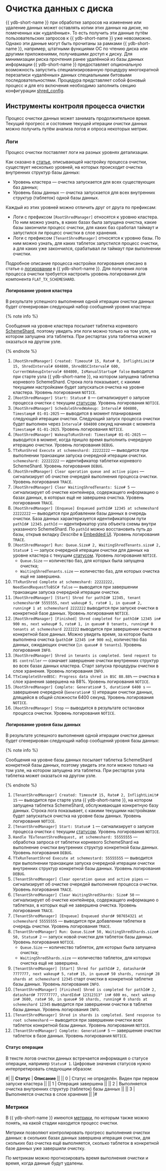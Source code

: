 # Очистка данных с диска

{{ ydb-short-name }} при обработке запросов на изменение или удаление данных может оставлять копии этих данных на диске, но помеченных как «удалённые». То есть получить эти данные путём пользовательских запросов к {{ ydb-short-name }} уже невозможно. Однако эти данные могут быть прочитаны за рамками {{ ydb-short-name }}, например, штатными функциями ОС по чтению диска или другими приложениями, получившими доступ к диску. Для минимизации риска прочтения ранее удалённой из базы данных информации {{ ydb-short-name }} предоставляет опциональную возможность запустить специализированную процедуру многократной перезаписи «удалённых» данных специальными битовыми последовательностями. Процедура представляет собой фоновый процесс и для его включения необходимо заполнить секцию конфигурации [shred_config](../reference/configuration/shred_config.md).

## Инструменты контроля процесса очистки

Процесс очистки данных может занимать продолжительное время. Текущий прогресс и состояние текущей итерации очистки данных можно получить путём анализа логов и опроса некоторых метрик.

### Логи

Процесс очистки поставляет логи на разных уровнях детализации.

Как сказано в [статье](../reference/configuration/shred_config.md), описывающей настройку процесса очистки, существует несколько уровней, на которых происходит очистка внутренних структур базы данных:

* Уровень кластера — очистка запускается для всех существующих баз данных;
* Уровень базы данных — очистка запускается для всех внутренних структур (таблеток) одной базы данных.

Каждый из этих уровней можно отличить друг от друга по префиксам:

* Логи с префиксом `[RootShredManager]` относятся к уровню кластера. По ним можно узнать, в каких базах была запущена очистка, какие базы закончили процесс очистки, для каких баз сработал таймаут и запустился ли процесс очистки в слое хранения.
* Логи с префиксом `[TenantShredManager]` относятся к уровню базы. По ним можно узнать, для каких таблеток запустился процесс очистки, а для каких уже закончился, срабатывал ли таймаут при выполнении очистки.

Подробное описание процесса настройки логирования описано в статье о [логировании](../devops/observability/logging.md) в {{ ydb-short-name }}. Для получения логов процесса очистки требуется настроить уровень логирования для компонента `FLAT_TX_SCHEMESHARD`.

#### Логирование уровня кластера

В результате успешного выполнения одной итерации очистки данных будет сгенерирован следующий набор сообщений уровня кластера:

{% note info %}

Сообщения на уровне кластера посылает таблетка корневого [SchemeShard](../concepts/glossary.md#scheme-shard), поэтому увидеть эти логи можно только на том узле, на котором запущена эта таблетка. При рестартах узла таблетка может оказаться на другом узле.

{% endnote %}

  1. `[RootShredManager] Created: Timeout# 15, Rate# 0, InflightLimit# 15, ShredInterval# 604800,`
  `ShredBSCInterval# 600, CurrentWakeupInterval# 604800, IsManualStartup# false`
  выводится при старте узла {{ ydb-short-name }}, на котором запущена таблетка корневого SchemeShard. Строка лога показывает, с какими текущими настройками будет запускаться очистка на уровне кластера. Уровень логирования `NOTICE`.
  1. `[RootShredManager] Start: Status# 0` — сигнализирует о запуске процесса очистки с текущим [статусом](#статус-операции). Уровень логирования `NOTICE`.
  1. `[RootShredManager] ScheduleShredWakeup: Interval# 604800, Timestamp# 01-01-2025` — выводится в момент планирования следующей итерации очистки. Следующий запуск процесса очистки будет выполнен через `Interval# 604800` секунд начиная с момента `Timestamp# 01-01-2025`. Уровень логирования `NOTICE`.
  1. `[RootShredManager] WakeupToRunShred: Timestamp# 01-01-2025` — выводится в момент, когда пришло время выполнить очередную итерацию очистки. Уровень логирования `DEBUG`.
  1. `TTxRunShred Execute at schemeshard: 22222222` — выводится при выполнении транзакции запуска очередной итерации очистки. `schemeshard: 22222222` — идентификатор таблетки корневого SchemeShard. Уровень логирования `DEBUG`.
  1. `[RootShredManager] Clear operation queue and active pipes` — сигнализирует об очистке очередей выполнения процесса очистки. Уровень логирования `TRACE`.
  1. `[RootShredManager] Clear WaitingShredTenants: Size# 5` — сигнализирует об очистке контейнера, содержащего информацию о базах данных, в которых ещё не завершена очистка. Уровень логирования `TRACE`.
  1. `[RootShredManager] [Enqueue] Enqueued pathId# 12345 at schemeshard 22222222` — выводится при добавлении базы данных в очередь очистки. База данных характеризуется идентификатором пути `pathId# 12345`. `pathId` — идентификатор узла объекта схемы внутри указанного SchemeShard. По `pathId` можно восстановить путь до базы, открыв вкладку *Describe* в [Embedded UI](../reference/embedded-ui/ydb-monitoring.md). Уровень логирования `TRACE`.
  1. `[RootShredManager] Run: Queue.Size# 2, WaitingShredTenants.size# 2, Status# 1` — запуск очередной итерации очистки для данных на уровне кластера с текущим [статусом](#статус-операции). Уровень логирования `NOTICE`.
      * `Queue.Size` — количество баз, для которых была запущена очистка;
      * `WaitingShredTenants.size` — количество баз, для которых очистка ещё не завершена.
  1. `TTxRunShred Complete at schemeshard: 22222222, NeedSendRequestToBSC# false` — выводится при завершении транзакции запуска очередной итерации очистки.
  1. `[RootShredManager] [Start] Shred for pathId# 12345, tenant schemeshard# 5555555,`
  `next wakeup# 5, rate# 1, in queue# 2, running# 1 at schemeshard 2222222`
  выводится при запуске очистки в конкретной базе данных. Уровень логирования `NOTICE`.
  1. `[RootShredManager] [Finished] Shred completed for pathId# 12345 in# 900 ms, next wakeup# 5,`
  `rate# 1, in queue# 0 tenants, running# 0 tenants at schemeshard 2222222`
  выводится при завершении очистки в конкретной базе данных. Можно увидеть время, за которое была выполнена очистка (`pathId# 12345 in# 900 ms`), количество баз данных, ожидающих очистки (`in queue# 0 tenants`). Уровень логирования `INFO`.
  1. `[RootShredManager] Shred in tenants is completed. Send request to BS controller` — означает завершение очистки внутренних структур во всех базах данных кластера. Старт запуска процедуры очистки в слое хранения. Уровень логирования `INFO`.
  1. `TTxCompleteShredBSC: Progress data shred in BSC 88.88%` — очистка в слое хранения завершена на 88%. Уровень логирования `NOTICE`.
  1. `[RootShredManager] Complete: Generation# 5, duration# 6400 s` — завершение очередной (`Generation# 5`) итерации очистки данных, длящейся в общей сложности 6400 секунд. Уровень логирования `NOTICE`.
  1. `[RootShredManager] Stop` — выводится в результате остановки процесса очистки. Уровень логирования `NOTICE`.

#### Логирование уровня базы данных

В результате успешного выполнения одной итерации очистки данных будет сгенерирован следующий набор сообщений уровня базы данных:

{% note info %}

Сообщения на уровне базы данных посылает таблетка SchemeShard конкретной базы данных, поэтому увидеть эти логи можно только на том узле, на котором запущена эта таблетка. При рестартах узла таблетка может оказаться на другом узле.

{% endnote %}

  1. `[TenantShredManager] Created: Timeout# 15, Rate# 2, InflightLimit# 15` — выводится при старте узла {{ ydb-short-name }}, на котором запущена таблетка SchemeShard, обслуживающая конкретную базу данных. Строка лога показывает, с какими текущими настройками будет запускаться очистка на уровне базы данных. Уровень логирования `NOTICE`.
  1. `[TenantShredManager] Start: Status# 1` — сигнализирует о запуске процесса очистки с текущим [статусом](#статус-операции). Уровень логирования `NOTICE`.
  1. `Handle TEvTenantShredRequest, at schemeshard: 55555555` — обработка запроса от таблетки корневого SchemeShard на выполнение очистки внутренних структур конкретной базы данных. Уровень логирования `DEBUG`.
  1. `TTxRunTenantShred Execute at schemestard: 55555555` — выводится при выполнении транзакции запуска очередной итерации очистки внутренних структур конкретной базы данных. Уровень логирования `DEBUG`.
  1. `[TenantShredManager] Clear operation queue and active pipes` — сигнализирует об очистке очередей выполнения процесса очистки. Уровень логирования `TRACE`.
  1. `[TenantShredManager] Clear WaitingShredShards: Size# 50` — сигнализирует об очистке контейнера, содержащего информацию о таблетках, в которых ещё не завершена очистка. Уровень логирования `TRACE`.
  1. `[TenantShredManager] [Enqueue] Enqueued shard# 987654321 at schemeshard 55555555` — выводится при добавлении таблетки в очередь очистки. Уровень логирования `TRACE`.
  1. `[TenantShredManager] Run: Queue.Size# 50, WaitingShredShards.size# 50, Status# 2` — запуск новой очистки для таблеток базы данных. Уровень логирования `NOTICE`.
      * `Queue.Size` — количество таблеток, для которых была запущена очистка;
      * `WaitingShredShards.size` — количество таблеток, для которых очистка ещё не завершена.
  1. `[TenantShredManager] [Start] Shred for pathId# 2, datashard# 7777777, next wakeup# 5,`
  `rate# 15, in queue# 50 shards, running# 28 shards at schemeshard 12345`
  старт очистки в конкретной таблетке базы данных. Уровень логирования `INFO`.
  1. `[TenantShredManager] [Finished] Shred is completed for pathId# 2, datashard# 777777777,`
  `shardIdx# 12312313" in# 600 ms, next wakeup in# 3600, rate# 50, in queue# 50 shards, running# 0 shards at schemeshard 12345`
  выводится при завершении очистки в таблетке базы данных. Уровень логирования `INFO`.
  1. `[TenantShredManager] Shred in shards is completed. Send response to root schemeshard` — выводится при завершении очистки всех таблеток конкретной базы данных. Уровень логирования `NOTICE`.
  1. `[TenantShredManager] Complete: Generation# 5` — завершение очистки таблеток в базе данных. Уровень логирования `NOTICE`.

#### Статус операции

В тексте логов очистки данных встречается информация о статусе операции, например `Status# 1`. Цифровые значения статусов нужно интерпретировать следующим образом:

#|
|| **Статус** | **Описание** ||
|| 0 | Статус не определён. Виден при первом запуске кластера ||
|| 1 | Операция завершена ||
|| 2 | Выполняется очистка внутренних структур (таблеток) базы данных ||
|| 3 | Выполняется очистка в слое хранения ||
|#

### Метрики

В {{ ydb-short-name }} имеются [метрики](../reference/observability/metrics/index.md#shred), по которым также можно понять, на какой стадии находится процесс очистки.

Метрики позволяют контролировать прогресс выполнения очистки данных: в скольких базах данных завершена итерация очистки, для скольких баз очистка ещё выполняется, сколько таблеток в конкретной базе данных уже завершили очистку.

По метрикам можно прогнозировать время выполнения очистки и время, когда данные будут удалены.
